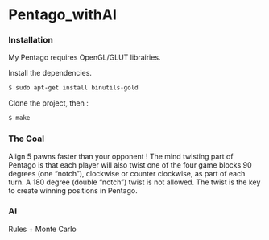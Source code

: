 # Pentago_withAI

### Installation

My Pentago requires OpenGL/GLUT librairies.

Install the dependencies.

```sh
$ sudo apt-get install binutils-gold
```

Clone the project, then :
```sh
$ make
```

### The Goal
Align 5 pawns faster than your opponent !
The mind twisting part of Pentago is that each player will also twist one of the four game blocks 90 degrees (one “notch”), clockwise or counter clockwise, as part of each turn. A 180 degree (double “notch”) twist is not allowed. The twist is the key to create winning positions in Pentago.

### AI
Rules + Monte Carlo
